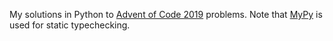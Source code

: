 My solutions in Python to [Advent of Code 2019](https://adventofcode.com/2019) problems.
Note that [MyPy](https://mypy.readthedocs.io/en/latest/index.html) is used for static typechecking.

